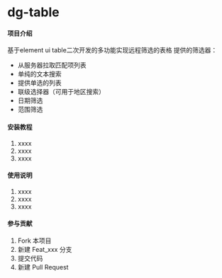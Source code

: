# dg-table

#### 项目介绍
基于element ui table二次开发的多功能实现远程筛选的表格
提供的筛选器：
- 从服务器拉取匹配项列表
- 单纯的文本搜索
- 提供单选的列表
- 联级选择器（可用于地区搜索）
- 日期筛选
- 范围筛选


#### 安装教程

1. xxxx
2. xxxx
3. xxxx

#### 使用说明

1. xxxx
2. xxxx
3. xxxx

#### 参与贡献

1. Fork 本项目
2. 新建 Feat_xxx 分支
3. 提交代码
4. 新建 Pull Request
